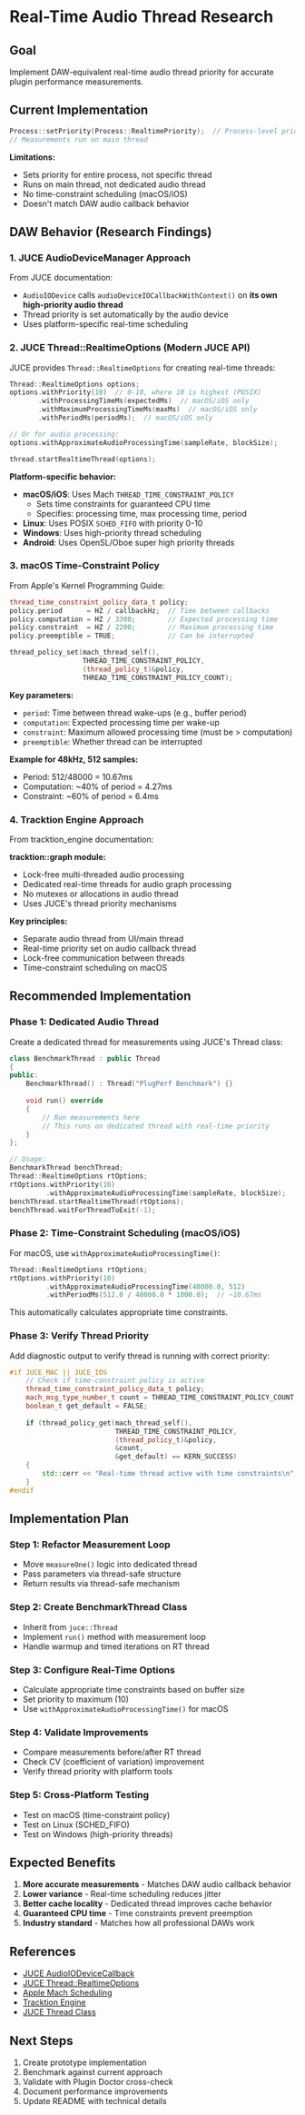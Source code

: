 # Real-Time Audio Thread Research

## Goal
Implement DAW-equivalent real-time audio thread priority for accurate plugin performance measurements.

## Current Implementation

```cpp
Process::setPriority(Process::RealtimePriority);  // Process-level priority
// Measurements run on main thread
```

**Limitations:**
- Sets priority for entire process, not specific thread
- Runs on main thread, not dedicated audio thread
- No time-constraint scheduling (macOS/iOS)
- Doesn't match DAW audio callback behavior

## DAW Behavior (Research Findings)

### 1. JUCE AudioDeviceManager Approach

From JUCE documentation:
- `AudioIODevice` calls `audioDeviceIOCallbackWithContext()` on **its own high-priority audio thread**
- Thread priority is set automatically by the audio device
- Uses platform-specific real-time scheduling

### 2. JUCE Thread::RealtimeOptions (Modern JUCE API)

JUCE provides `Thread::RealtimeOptions` for creating real-time threads:

```cpp
Thread::RealtimeOptions options;
options.withPriority(10)  // 0-10, where 10 is highest (POSIX)
       .withProcessingTimeMs(expectedMs)  // macOS/iOS only
       .withMaximumProcessingTimeMs(maxMs)  // macOS/iOS only
       .withPeriodMs(periodMs);  // macOS/iOS only

// Or for audio processing:
options.withApproximateAudioProcessingTime(sampleRate, blockSize);

thread.startRealtimeThread(options);
```

**Platform-specific behavior:**
- **macOS/iOS**: Uses Mach `THREAD_TIME_CONSTRAINT_POLICY`
  - Sets time constraints for guaranteed CPU time
  - Specifies: processing time, max processing time, period
- **Linux**: Uses POSIX `SCHED_FIFO` with priority 0-10
- **Windows**: Uses high-priority thread scheduling
- **Android**: Uses OpenSL/Oboe super high priority threads

### 3. macOS Time-Constraint Policy

From Apple's Kernel Programming Guide:

```cpp
thread_time_constraint_policy_data_t policy;
policy.period      = HZ / callbackHz;  // Time between callbacks
policy.computation = HZ / 3300;        // Expected processing time
policy.constraint  = HZ / 2200;        // Maximum processing time
policy.preemptible = TRUE;             // Can be interrupted

thread_policy_set(mach_thread_self(),
                  THREAD_TIME_CONSTRAINT_POLICY,
                  (thread_policy_t)&policy,
                  THREAD_TIME_CONSTRAINT_POLICY_COUNT);
```

**Key parameters:**
- `period`: Time between thread wake-ups (e.g., buffer period)
- `computation`: Expected processing time per wake-up
- `constraint`: Maximum allowed processing time (must be > computation)
- `preemptible`: Whether thread can be interrupted

**Example for 48kHz, 512 samples:**
- Period: 512/48000 = 10.67ms
- Computation: ~40% of period = 4.27ms
- Constraint: ~60% of period = 6.4ms

### 4. Tracktion Engine Approach

From tracktion_engine documentation:

**tracktion::graph module:**
- Lock-free multi-threaded audio processing
- Dedicated real-time threads for audio graph processing
- No mutexes or allocations in audio thread
- Uses JUCE's thread priority mechanisms

**Key principles:**
- Separate audio thread from UI/main thread
- Real-time priority set on audio callback thread
- Lock-free communication between threads
- Time-constraint scheduling on macOS

## Recommended Implementation

### Phase 1: Dedicated Audio Thread

Create a dedicated thread for measurements using JUCE's Thread class:

```cpp
class BenchmarkThread : public Thread
{
public:
    BenchmarkThread() : Thread("PlugPerf Benchmark") {}
    
    void run() override
    {
        // Run measurements here
        // This runs on dedicated thread with real-time priority
    }
};

// Usage:
BenchmarkThread benchThread;
Thread::RealtimeOptions rtOptions;
rtOptions.withPriority(10)
         .withApproximateAudioProcessingTime(sampleRate, blockSize);
benchThread.startRealtimeThread(rtOptions);
benchThread.waitForThreadToExit(-1);
```

### Phase 2: Time-Constraint Scheduling (macOS/iOS)

For macOS, use `withApproximateAudioProcessingTime()`:

```cpp
Thread::RealtimeOptions rtOptions;
rtOptions.withPriority(10)
         .withApproximateAudioProcessingTime(48000.0, 512)
         .withPeriodMs(512.0 / 48000.0 * 1000.0);  // ~10.67ms
```

This automatically calculates appropriate time constraints.

### Phase 3: Verify Thread Priority

Add diagnostic output to verify thread is running with correct priority:

```cpp
#if JUCE_MAC || JUCE_IOS
    // Check if time-constraint policy is active
    thread_time_constraint_policy_data_t policy;
    mach_msg_type_number_t count = THREAD_TIME_CONSTRAINT_POLICY_COUNT;
    boolean_t get_default = FALSE;
    
    if (thread_policy_get(mach_thread_self(),
                          THREAD_TIME_CONSTRAINT_POLICY,
                          (thread_policy_t)&policy,
                          &count,
                          &get_default) == KERN_SUCCESS)
    {
        std::cerr << "Real-time thread active with time constraints\n";
    }
#endif
```

## Implementation Plan

### Step 1: Refactor Measurement Loop
- Move `measureOne()` logic into dedicated thread
- Pass parameters via thread-safe structure
- Return results via thread-safe mechanism

### Step 2: Create BenchmarkThread Class
- Inherit from `juce::Thread`
- Implement `run()` method with measurement loop
- Handle warmup and timed iterations on RT thread

### Step 3: Configure Real-Time Options
- Calculate appropriate time constraints based on buffer size
- Set priority to maximum (10)
- Use `withApproximateAudioProcessingTime()` for macOS

### Step 4: Validate Improvements
- Compare measurements before/after RT thread
- Check CV (coefficient of variation) improvement
- Verify thread priority with platform tools

### Step 5: Cross-Platform Testing
- Test on macOS (time-constraint policy)
- Test on Linux (SCHED_FIFO)
- Test on Windows (high-priority threads)

## Expected Benefits

1. **More accurate measurements** - Matches DAW audio callback behavior
2. **Lower variance** - Real-time scheduling reduces jitter
3. **Better cache locality** - Dedicated thread improves cache behavior
4. **Guaranteed CPU time** - Time constraints prevent preemption
5. **Industry standard** - Matches how all professional DAWs work

## References

- [JUCE AudioIODeviceCallback](https://docs.juce.com/master/classAudioIODeviceCallback.html)
- [JUCE Thread::RealtimeOptions](https://docs.juce.com/master/structThread_1_1RealtimeOptions.html)
- [Apple Mach Scheduling](https://developer.apple.com/library/archive/documentation/Darwin/Conceptual/KernelProgramming/scheduler/scheduler.html)
- [Tracktion Engine](https://github.com/Tracktion/tracktion_engine)
- [JUCE Thread Class](https://docs.juce.com/master/classThread.html)

## Next Steps

1. Create prototype implementation
2. Benchmark against current approach
3. Validate with Plugin Doctor cross-check
4. Document performance improvements
5. Update README with technical details

